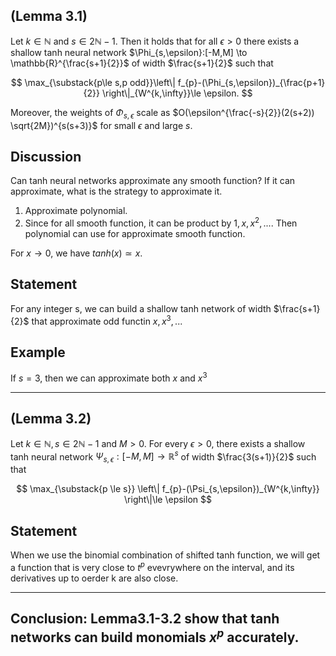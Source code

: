 ## (Lemma 3.1)   
Let $k \in \mathbb{N}$ and $s \in 2\mathbb{N}-1$. Then it holds that for all $\epsilon>0$ there exists a shallow tanh neural network 
$\Phi_{s,\epsilon}:[-M,M] \to \mathbb{R}^{\frac{s+1}{2}}$ of width $\frac{s+1}{2}$ such that

$$
\max_{\substack{p\le s,p odd}}\left\| f_{p}-(\Phi_{s,\epsilon})_{\frac{p+1}{2}} \right\|_{W^{k,\infty}}\le \epsilon.
$$  

Moreover, the weights of $\Phi_{s,\epsilon}$ scale as $O(\epsilon^{\frac{-s}{2}}(2(s+2)) \sqrt{2M})^{s(s+3)}$ for small $\epsilon$ and large $s$.

## Discussion  
Can tanh neural networks approximate any smooth function? If it can approximate, what is the strategy to approximate it.  
1. Approximate polynomial.
2. Since for all smooth function, it can be product by ${1,x,x^{2},...}$. Then polynomial can use for approximate smooth function.

For $x \to 0$, we have $tanh(x) \simeq x$.
## Statement  
For any integer s, we can build a shallow tanh network of width $\frac{s+1}{2}$ that approximate odd functin $x,x^{3},...$

## Example  
If $s=3$, then we can approximate both $x$ and $x^{3}$

---
## (Lemma 3.2)
Let $k \in \mathbb{N}, s \in 2\mathbb{N}-1$ and  $M>0$. For every $\epsilon >0$, there exists a shallow tanh neural network $\Psi_{s,\epsilon}:[-M,M] \to \mathbb{R}^{s}$ of width $\frac{3(s+1)}{2}$ such that

$$
\max_{\substack{p \le s}} \left\| f_{p}-(\Psi_{s,\epsilon})_{W^{k,\infty}} \right\|\le \epsilon
$$

## Statement
When we use the binomial combination of shifted tanh function, we will get a function that is very close to $t^{p}$ evevrywhere on the interval, and its derivatives up to oerder k are also close.


---
Conclusion: Lemma3.1-3.2 show that tanh networks can build monomials $x^{p}$ accurately.
---
